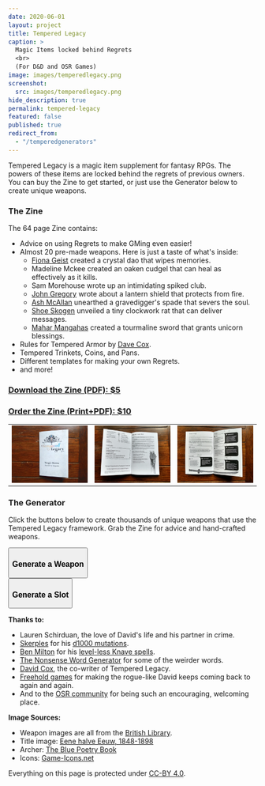 ```yaml
---
date: 2020-06-01
layout: project
title: Tempered Legacy
caption: >
  Magic Items locked behind Regrets
  <br>
  (For D&D and OSR Games)
image: images/temperedlegacy.png
screenshot:
  src: images/temperedlegacy.png
hide_description: true
permalink: tempered-legacy
featured: false
published: true
redirect_from:
  - "/temperedgenerators"
---
```


Tempered Legacy is a magic item supplement for fantasy RPGs. The powers of these items are locked behind the regrets of previous owners. You can buy the Zine to get started, or just use the Generator below to create unique weapons.

### The Zine

The 64 page Zine contains:

- Advice on using Regrets to make GMing even easier!
- Almost 20 pre-made weapons. Here is just a taste of what's inside:
  - [Fiona Geist](https://twitter.com/coilingoracle) created a crystal dao that wipes memories.
  - Madeline Mckee created an oaken cudgel that can heal as effectively as it kills.
  - Sam Morehouse wrote up an intimidating spiked club.
  - [John Gregory](http://unlawfulgames.blogspot.com/) wrote about a lantern shield that protects from fire.
  - [Ash McAllan](https://acegiak.net) unearthed a gravedigger's spade that severs the soul.
  - [Shoe Skogen](https://about.me/shoepixie) unveiled a tiny clockwork rat that can deliver messages.
  - [Mahar Mangahas](https://twitter.com/Maharhar) created a tourmaline sword that grants unicorn blessings.
- Rules for Tempered Armor by [Dave Cox](https://www.davecox.design/).
- Tempered Trinkets, Coins, and Pans.
- Different templates for making your own Regrets.
- and more!

<div class="row centerButtons">
  <div class="col-md-6 col-12">
  	<a class="btn tempered-btn notransition" href="https://gum.co/HnQeI" target="_blank"><h3>Download the Zine (PDF): $5</h3></a>
  </div>
  <div class="col-md-6 col-12">
  	<a class="btn tempered-btn notransition" href="https://gum.co/GVZjRc" target="_blank"><h3>Order the Zine (Print+PDF): $10</h3></a>
  </div>
</div>

<table>
  <tbody>
    <tr>
      <td><a href="/images/Tempered-Print1.jpg" target="_blank"><img src="/images/Tempered-Print1.jpg" alt="Tempered-Print1.jpg"></a></td>
      <td><a href="/images/Tempered-Print2.jpg" target="_blank"><img src="/images/Tempered-Print2.jpg" alt="Tempered-Print2.jpg"></a></td>
      <td><a href="/images/Tempered-Print3.jpg" target="_blank"><img src="/images/Tempered-Print3.jpg" alt="Tempered-Print3.jpg"></a></td>
    </tr>
  </tbody>
</table>

### The Generator

Click the buttons below to create thousands of unique weapons that use the Tempered Legacy framework. Grab the Zine for advice and hand-crafted weapons.

<div class="row centerButtons">
  <div class="col-md-6 col-12">
    <button class="btn tempered-btn notransition" onclick="tl_generate()">
      <h3 id="wpnBtn">Generate a Weapon</h3>
    </button>
  </div>
    <div class="col-md-6 col-12">
    <button class="btn tempered-btn notransition" onclick="tl_generate('slot')">
      <h3 id="slotBtn">Generate a Slot</h3>
    </button>
  </div>
</div>

<div class="container generatorCard" id="weaponCard" style="display:none;">
  <div style="display:flex;justify-content:space-between;">
    <h2 id="weaponName" style="margin-top:0px;">Silver Rapier</h2>
    <button id="downloadBTN" class="btn tempered-btn-sm data-html2canvas-ignore" onclick="tl_saveWeaponIMG()" style="min-width:160px;margin-bottom:auto;">
      <p>DOWNLOAD</p>
    </button>
  </div>
  <p id="weaponDesc">A simple but well-crafted blade</p>
  <p><img id="weaponImg" src="/images/TemperedWeapons/Sword.png" style="background: black; width: 100%;"></p>
  <div id="temperedSlots">
  </div>
  <div id="interacting"></div>
</div>

**Thanks to:**

- Lauren Schirduan, the love of David's life and his partner in crime.
- [Skerples](https://coinsandscrolls.blogspot.com/) for his [d1000
mutations](https://coinsandscrolls.blogspot.com/2019/11/osr-1d1000-mutations.html).
- [Ben Milton](http://questingblog.com/) for his [level-less Knave spells](https://questingbeast.itch.io/knave).
- [The Nonsense Word Generator](http://soybomb.com/tricks/words/) for some of the weirder words.
- [David Cox](https://www.davecox.design/), the co-writer of Tempered Legacy.
- [Freehold games](http://www.cavesofqud.com/) for making the rogue-like David keeps coming back to again and again.
- And to the [OSR community](https://discord.gg/kJjMvC) for being such an encouraging, welcoming place.

**Image Sources:**

- Weapon images are all from the [British Library](https://www.flickr.com/photos/britishlibrary).
- Title image: [Eene halve Eeuw, 1848-1898](https://www.flickr.com/photos/britishlibrary/11292680064)
- Archer: [The Blue Poetry Book](https://www.flickr.com/photos/britishlibrary/11298236855)
- Icons: [Game-Icons.net](https://game-icons.net/)

Everything on this page is protected under [CC-BY 4.0](https://creativecommons.org/licenses/by/4.0/).

<script async src="/assets/js/mods-eng-basic.js" language="javascript" type="text/javascript"></script>
<script async src="/assets/js/tracery.js" language="javascript" type="text/javascript"></script>
<script async src="/assets/generator_resources/temperedgenerators.js" language="javascript" type="text/javascript"></script>
